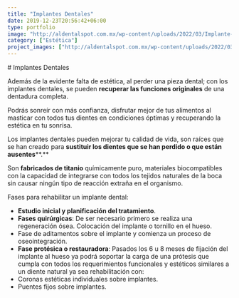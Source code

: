 ```yaml
---
title: "Implantes Dentales"
date: 2019-12-23T20:56:42+06:00
type: portfolio
image: "http://aldentalspot.com.mx/wp-content/uploads/2022/03/Implante-Dental-01-768x768.png"
category: ["Estética"]
project_images: ["http://aldentalspot.com.mx/wp-content/uploads/2022/03/Implante-Dental-01-768x768.png"]
---
```


# Implantes Dentales

Además de la evidente falta de estética, al perder una pieza dental; con los implantes dentales, se pueden **recuperar las funciones originales** de una dentadura completa.

Podrás sonreír con más confianza, disfrutar mejor de tus alimentos al masticar con todos tus dientes en condiciones óptimas y recuperando la estética en tu sonrisa.

Los implantes dentales pueden mejorar tu calidad de vida, son raíces que se han creado para **sustituir los dientes que se han perdido o que están ausentes****.**

Son **fabricados de titanio** químicamente puro, materiales biocompatibles con la capacidad de integrarse con todos los tejidos naturales de la boca sin causar ningún tipo de reacción extraña en el organismo.

Fases para rehabilitar un implante dental:

- **Estudio inicial y planificación del tratamiento**.
- **Fases quirúrgicas**: De ser necesario primero se realiza una regeneración ósea. Colocación del implante o tornillo en el hueso.
- Fase de aditamentos sobre el implante y comienza un proceso de oseointegración.
- **Fase protésica o restauradora**: Pasados los 6 u 8 meses de fijación del implante al hueso ya podrá soportar la carga de una prótesis que cumpla con todos los requerimientos funcionales y estéticos similares a un diente natural ya sea rehabilitación con:
- Coronas estéticas individuales sobre implantes.
- Puentes fijos sobre implantes.
